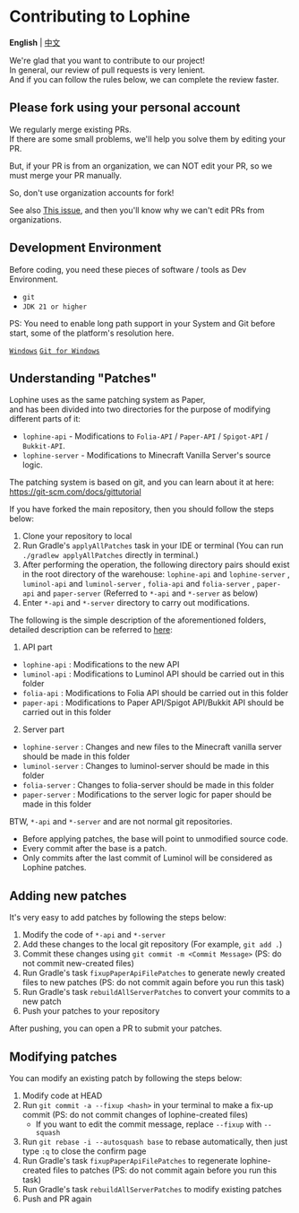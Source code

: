Contributing to Lophine
===========

**English** | [中文](./CONTRIBUTING.md)

We're glad that you want to contribute to our project!  
In general, our review of pull requests is very lenient.  
And if you can follow the rules below, we can complete the review faster.

## Please fork using your personal account

We regularly merge existing PRs.  
If there are some small problems, we'll help you solve them by editing your PR.

But, if your PR is from an organization, we can NOT edit your PR, so we must merge your PR manually.

So, don't use organization accounts for fork!

See also [This issue](https://github.com/isaacs/github/issues/1681), and then you'll know why we can't edit PRs from organizations.

## Development Environment

Before coding, you need these pieces of software / tools as Dev Environment.

- `git`
- `JDK 21 or higher`

PS: You need to enable long path support in your System and Git before start, some of the platform's resolution here.

[`Windows`](https://learn.microsoft.com/windows/win32/fileio/maximum-file-path-limitation)
[`Git for Windows`](https://gitforwindows.org/faq.html#i-get-errors-trying-to-check-out-files-with-long-path-names)

## Understanding "Patches"

Lophine uses as the same patching system as Paper,  
and has been divided into two directories for the purpose of modifying different parts of it:

- `lophine-api` - Modifications to `Folia-API` / `Paper-API` / `Spigot-API` / `Bukkit-API`.
- `lophine-server` - Modifications to Minecraft Vanilla Server's source logic.

The patching system is based on git, and you can learn about it at here: <https://git-scm.com/docs/gittutorial>

If you have forked the main repository, then you should follow the steps below:

1. Clone your repository to local
2. Run Gradle's `applyAllPatches` task in your IDE or terminal (You can run `./gradlew applyAllPatches` directly in terminal.)
3. After performing the operation, the following directory pairs should exist in the root directory of the warehouse: `lophine-api` and `lophine-server` , `luminol-api` and `luminol-server` , `folia-api` and `folia-server` , `paper-api` and `paper-server` (Referred to `*-api` and `*-server` as below)
4. Enter `*-api` and `*-server` directory to carry out modifications.

The following is the simple description of the aforementioned folders, detailed description can be referred to [here](https://github.com/Toffikk/paperweight-examples/blob/18241979c88068d5b061d95ad69c98ecb201c246/README.md):

1. API part
 - `lophine-api` : Modifications to the new API
 - `luminol-api` : Modifications to Luminol API should be carried out in this folder
 - `folia-api` : Modifications to Folia API should be carried out in this folder
 - `paper-api` : Modifications to Paper API/Spigot API/Bukkit API should be carried out in this folder

2. Server part
 - `lophine-server` : Changes and new files to the Minecraft vanilla server should be made in this folder
 - `luminol-server` : Changes to luminol-server should be made in this folder
 - `folia-server` : Changes to folia-server should be made in this folder
 - `paper-server` : Modifications to the server logic for paper should be made in this folder

BTW, `*-api` and `*-server` and are not normal git repositories.

- Before applying patches, the base will point to unmodified source code.
- Every commit after the base is a patch.
- Only commits after the last commit of Luminol will be considered as Lophine patches.

## Adding new patches

It's very easy to add patches by following the steps below:

1. Modify the code of `*-api` and `*-server`
2. Add these changes to the local git repository (For example, `git add .`)
3. Commit these changes using `git commit -m <Commit Message>` (PS: do not commit new-created files)
4. Run Gradle's task `fixupPaperApiFilePatches` to generate newly created files to new patches (PS: do not commit again before you run this task)
5. Run Gradle's task `rebuildAllServerPatches` to convert your commits to a new patch
6. Push your patches to your repository

After pushing, you can open a PR to submit your patches.

## Modifying patches

You can modify an existing patch by following the steps below:

1. Modify code at HEAD
2. Run `git commit -a --fixup <hash>` in your terminal to make a fix-up commit (PS: do not commit changes of lophine-created files)
    - If you want to edit the commit message, replace `--fixup` with `--squash`
3. Run `git rebase -i --autosquash base` to rebase automatically, then just type `:q` to close the confirm page
4. Run Gradle's task `fixupPaperApiFilePatches` to regenerate lophine-created files to patches (PS: do not commit again before you run this task)
5. Run Gradle's task `rebuildAllServerPatches` to modify existing patches
6. Push and PR again

